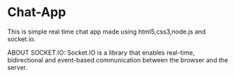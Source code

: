 # Chat-App
This is simple real time chat app made using html5,css3,node.js and socket.io.

ABOUT SOCKET.IO:
Socket.IO is a library that enables real-time, bidirectional and event-based communication between the browser and the server.
